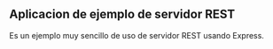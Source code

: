 ## Aplicacion de ejemplo de servidor REST

Es un ejemplo muy sencillo de uso de servidor REST usando Express.